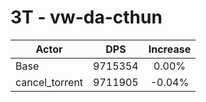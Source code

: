 # 3T - vw-da-cthun
| Actor | DPS | Increase |
|---|:---:|:---:|
|Base|9715354|0.00%|
|cancel_torrent|9711905|-0.04%|
